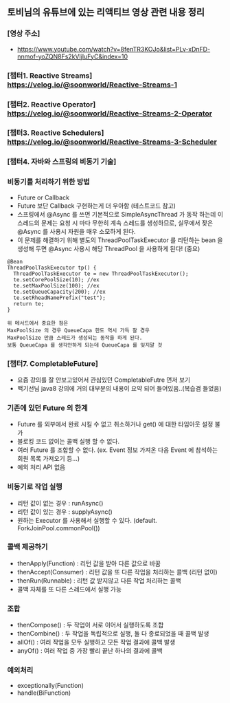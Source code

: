 
## 토비님의 유튜브에 있는 리액티브 영상 관련 내용 정리
### [영상 주소]
- https://www.youtube.com/watch?v=8fenTR3KOJo&list=PLv-xDnFD-nnmof-yoZQN8Fs2kVljIuFyC&index=10



### [챕터1. Reactive Streams] https://velog.io/@soonworld/Reactive-Streams-1
### [챕터2. Reactive Operator] https://velog.io/@soonworld/Reactive-Streams-2-Operator
### [챕터3. Reactive Schedulers] https://velog.io/@soonworld/Reactive-Streams-3-Scheduler
### [챕터4. 자바와 스프링의 비동기 기술]
### 비동기를 처리하기 위한 방법 
- Future or Callback
- Future 보단 Callback 구현하는게 더 우아함 (테스트코드 참고)
- 스프링에서 @Async 를 쓰면 기본적으로 SimpleAsyncThread 가 동작 하는데 
이 스레드의 문제는 요청 시 마다 무한히 계속 스레드를 생성하므로, 실무에서 잦은 @Async 를 사용시 자원을 매우 소모하게 된다.
- 이 문제를 해결하기 위해 별도의 ThreadPoolTaskExecutor 를 리턴하는 bean 을 생성해 두면
@Async 사용시 해당 ThreadPool 을 사용하게 된다! (중요) 

``` 
@Bean
ThreadPoolTaskExecutor tp() {
  ThreadPoolTaskExecutor te = new ThreadPoolTaskExecutor();
  te.setCorePoolSize(10); //ex
  te.setMaxPoolSize(100); //ex
  te.setQueueCapacity(200); //ex
  te.setRheadNamePrefix("test");
  return te;
}

위 메서드에서 중요한 점은
MaxPoolSize 의 경우 QueueCapa 한도 역시 가득 찰 경우
MaxPoolSize 만큼 스레드가 생성되는 동작을 하게 된다.
보통 QueueCapa 를 생각안하게 되는데 QueueCapa 를 잊지말 것 

```

### [챕터7. CompletableFuture] 
- 요즘 강의를 잘 안보고있어서 관심있던 CompletableFutre 먼저 보기
- 백기선님 java8 강의에 거의 대부분의 내용이 요약 되어 들어있음..(복습겸 들었음)
### 기존에 있던 Future 의 한계
- Future 를 외부에서 완료 시킬 수 없고 취소하거나 get() 에 대한 타임아웃 설정 불가
- 블로킹 코드 없이는 콜백 실행 할 수 없다.
- 여러 Future 를 조합할 수 없다. (ex. Event 정보 가져온 다음 Event 에 참석하는 회원 목록 가져오기 등...)
- 예외 처리 API 없음

### 비동기로 작업 실행
- 리턴 값이 없는 경우 : runAsync()
- 리턴 값이 있는 경우 : supplyAsync()
- 원하는 Executor 를 사용해서 실행할 수 있다. (default. ForkJoinPool.commonPool())

### 콜백 제공하기
- thenApply(Function) : 리턴 값을 받아 다른 값으로 바꿈
- thenAccept(Consumer) : 리턴 값을 또 다른 작업을 처리하는 콜백 (리턴 없이)
- thenRun(Runnable) : 리턴 값 받지않고 다른 작업 처리하는 콜백
- 콜백 자체를 또 다른 스레드에서 실행 가능

### 조합
- thenCompose() : 두 작업이 서로 이어서 실행하도록 조합
- thenCombine() : 두 작업을 독립적으로 실행, 둘 다 종료되었을 때 콜백 발생
- allOf() : 여러 작업을 모두 실행하고 모든 작업 결과에 콜백 발생
- anyOf() : 여러 작업 중 가장 빨리 끝난 하나의 결과에 콜백

### 예외처리
- exceptionally(Function)
- handle(BiFunction)
